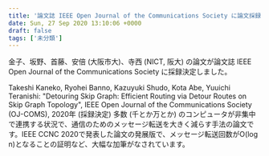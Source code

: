 ```yaml
---
title: '論文誌 IEEE Open Journal of the Communications Society に論文採録決定 (2020年 9月)'
date: Sun, 27 Sep 2020 13:10:06 +0000
draft: false
tags: ['未分類']
---
```


金子、坂野、首藤、安倍 (大阪市大)、寺西 (NICT, 阪大) の論文が論文誌 IEEE Open Journal of the Communications Society に採録決定しました。

Takeshi Kaneko, Ryohei Banno, Kazuyuki Shudo, Kota Abe, Yuuichi Teranishi: "Detouring Skip Graph: Efficient Routing via Detour Routes on Skip Graph Topology", IEEE Open Journal of the Communications Society (OJ-COMS), 2020年 (採録決定) 多数 (千とか万とか) のコンピュータが非集中で連携する状況で、通信のためのメッセージ転送を大きく減らす手法の論文です。IEEE CCNC 2020で発表した論文の発展版で、メッセージ転送回数がO(log n)となることの証明など、大幅な加筆がなされています。
